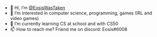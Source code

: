 - 👋 Hi, I’m [@EosisWasTaken](http://eosiswastaken.github.io)
- 👀 I’m interested in computer science, programming, games (IRL and video games)
- 🌱 I’m currently learning CS at school and with CS50
- 📫 How to reach me? Friend me on discord: Eosis#6008

<!---
EosisWasTaken/EosisWasTaken is a ✨ special ✨ repository because its `README.md` (this file) appears on your GitHub profile.
You can click the Preview link to take a look at your changes.
--->
